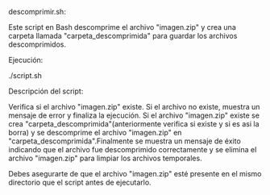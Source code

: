 descomprimir.sh:

Este script en Bash descomprime el archivo "imagen.zip" y crea una carpeta llamada "carpeta_descomprimida" para guardar los archivos descomprimidos.

Ejecución:

./script.sh

Descripción del script:

Verifica si el archivo "imagen.zip" existe. Si el archivo no existe, muestra un mensaje de error y finaliza la ejecución. Si el archivo "imagen.zip" existe se crea "carpeta_descomprimida"(anteriormente verifica si existe y si es asi la borra) y se descomprime el archivo "imagen.zip" en "carpeta_descomprimida".Finalmente se muestra un mensaje de éxito indicando que el archivo fue descomprimido correctamente y se elimina el archivo "imagen.zip" para limpiar los archivos temporales.

Debes asegurarte de que el archivo "imagen.zip" esté presente en el mismo directorio que el script antes de ejecutarlo.
